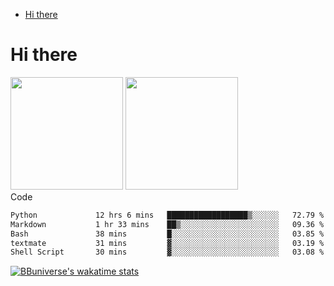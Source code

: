 <!--ts-->
* [Hi there](#hi-there)

<!-- Created by https://github.com/ekalinin/github-markdown-toc -->
<!-- Added by: runner, at: Wed Sep 27 04:19:34 UTC 2023 -->

<!--te-->


# Hi there

<!--
**BBuniverse/BBuniverse** is a ✨ _special_ ✨ repository because its `README.md` (this file) appears on your GitHub profile.

Here are some ideas to get you started:

- 🔭 I’m currently working on ...
- 🌱 I’m currently learning ...
- 👯 I’m looking to collaborate on ...
- 🤔 I’m looking for help with ...
- 💬 Ask me about ...
- 📫 How to reach me: ...
- 😄 Pronouns: ...
- ⚡ Fun fact: ...
-->


<div display="flex">
  <img src="https://github-readme-stats.vercel.app/api?username=BBuniverse&show_icons=true&count_private=true&theme=radical&hide_border=true" height="180"/>
  <img src="https://github-readme-stats.vercel.app/api/top-langs/?username=BBuniverse&layout=compact&theme=radical&hide_border=true" height="180"/>
</div
     

## Code
<!--START_SECTION:waka-->

```txt
Python             12 hrs 6 mins   ██████████████████▒░░░░░░   72.79 %
Markdown           1 hr 33 mins    ██▒░░░░░░░░░░░░░░░░░░░░░░   09.36 %
Bash               38 mins         █░░░░░░░░░░░░░░░░░░░░░░░░   03.85 %
textmate           31 mins         ▓░░░░░░░░░░░░░░░░░░░░░░░░   03.19 %
Shell Script       30 mins         ▓░░░░░░░░░░░░░░░░░░░░░░░░   03.08 %
```

<!--END_SECTION:waka-->
     
[![BBuniverse's wakatime stats](https://github-readme-stats.vercel.app/api/wakatime?username=BBuniverse)](https://github.com/anuraghazra/github-readme-stats)
